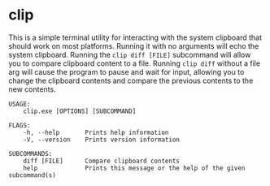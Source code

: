 # clip

This is a simple terminal utility for interacting with the system clipboard that should work on most platforms. Running it with no arguments will echo the system clipboard. Running the `clip diff [FILE]` subcommand will allow you to compare clipboard content to a file. Running `clip diff` without a file arg will cause the program to pause and wait for input, allowing you to change the clipboard contents and compare the previous contents to the new contents.

```
USAGE:
    clip.exe [OPTIONS] [SUBCOMMAND]

FLAGS:
    -h, --help       Prints help information
    -V, --version    Prints version information

SUBCOMMANDS:
    diff [FILE]      Compare clipboard contents
    help             Prints this message or the help of the given subcommand(s)
```
